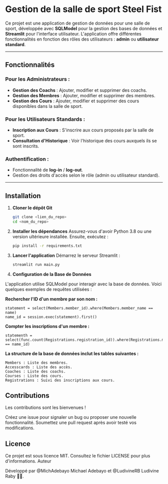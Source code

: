 # Gestion de la salle de sport Steel Fist

Ce projet est une application de gestion de données pour une salle de sport, développée avec **SQLModel** pour la gestion des bases de données et **Streamlit** pour l'interface utilisateur. L'application offre différentes fonctionnalités en fonction des rôles des utilisateurs : **admin** ou **utilisateur standard**.

---

## Fonctionnalités

### Pour les Administrateurs :
- **Gestion des Coachs** : Ajouter, modifier et supprimer des coachs.
- **Gestion des Membres** : Ajouter, modifier et supprimer des membres.
- **Gestion des Cours** : Ajouter, modifier et supprimer des cours disponibles dans la salle de sport.

### Pour les Utilisateurs Standards :
- **Inscription aux Cours** : S'inscrire aux cours proposés par la salle de sport.
- **Consultation d'Historique** : Voir l'historique des cours auxquels ils se sont inscrits.

### Authentification :
- Fonctionnalité de **log-in** / **log-out**.
- Gestion des droits d'accès selon le rôle (admin ou utilisateur standard).

---

## Installation

1. **Cloner le dépôt Git**  
   ```bash
   git clone <lien_du_repo>
   cd <nom_du_repo>

2. **Installer les dépendances**
Assurez-vous d'avoir Python 3.8 ou une version ultérieure installée. Ensuite, exécutez :
    ```bash
    pip install -r requirements.txt

3. **Lancer l'application**
Démarrez le serveur Streamlit :
    ```bash
    streamlit run main.py

4. **Configuration de la Base de Données**

L'application utilise SQLModel pour interagir avec la base de données. Voici quelques exemples de requêtes utilisées :

**Rechercher l'ID d'un membre par son nom :**
    
    statement = select(Members.member_id).where(Members.member_name == name)
    name_id = session.exec(statement).first()

**Compter les inscriptions d'un membre :**
    
    statementh = select(func.count(Registrations.registration_id)).where(Registrations.member_id == name_id)

**La structure de la base de données inclut les tables suivantes :**

    
    Members : Liste des membres.
    Accesscards : Liste des accès.
    Coaches : Liste des coachs.
    Courses : Liste des cours.
    Registrations : Suivi des inscriptions aux cours.

## Contributions

Les contributions sont les bienvenues !

Créez une issue pour signaler un bug ou proposer une nouvelle fonctionnalité.
Soumettez une pull request après avoir testé vos modifications.

## Licence

Ce projet est sous licence MIT. Consultez le fichier LICENSE pour plus d'informations.
Auteur

Développé par 
@MichAdebayo
Michael Adebayo 
et 
@LudivineRB
Ludivine Raby 🏋️‍♀️.


